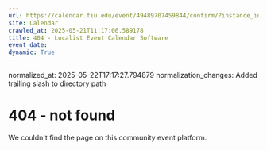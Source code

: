```yaml
---
url: https://calendar.fiu.edu/event/49489707459844/confirm/?instance_id=49489707493653&return=https%3A%2F%2Fcalendar.fiu.edu%2Fcalendar%3Fevent_types%255B%255D%3D36918157286658
site: Calendar
crawled_at: 2025-05-21T11:17:06.589178
title: 404 - Localist Event Calendar Software
event_date: 
dynamic: True
---
```

normalized_at: 2025-05-22T17:17:27.794879
normalization_changes: Added trailing slash to directory path

# 404 - not found
We couldn't find the page on this community event platform.
